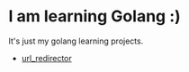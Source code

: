 # I am learning Golang :)


It's just my golang learning projects.

- [url_redirector](https://github.com/mmdaz/lets-go/tree/master/url_redirector)
